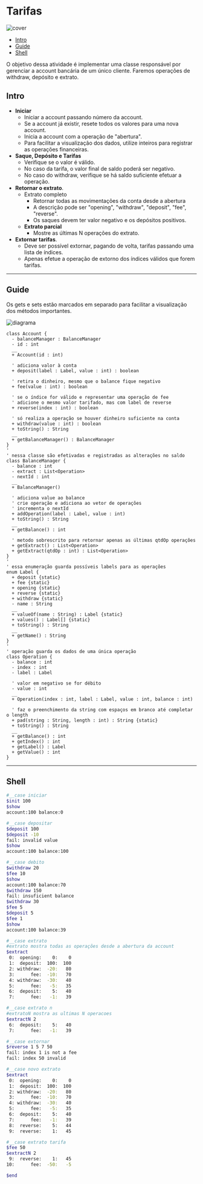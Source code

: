 # Tarifas

![cover](cover.jpg)

[](toc)

- [Intro](#intro)
- [Guide](#guide)
- [Shell](#shell)
[](toc)

O objetivo dessa atividade é implementar uma classe responsável por gerenciar a account bancária de um único cliente. Faremos operações de withdraw, depósito e extrato.

## Intro

- **Iniciar**
  - Iniciar a account passando número da account.
  - Se a account já existir, resete todos os valores para uma nova account.
  - Inicia a account com a operação de "abertura".
  - Para facilitar a visualização dos dados, utilize inteiros para registrar as operações financeiras.
- **Saque, Depósito e Tarifas**
  - Verifique se o valor é válido.
  - No caso da tarifa, o valor final de saldo poderá ser negativo.
  - No caso do withdraw, verifique se há saldo suficiente efetuar a operação.
- **Retornar o extrato**.
  - Extrato completo
    - Retornar todas as movimentações da conta desde a abertura
    - A descrição pode ser "opening", "withdraw", "deposit", "fee", "reverse".
    - Os saques devem ter valor negativo e os depósitos positivos.
  - **Extrato parcial**
    - Mostre as últimas N operações do extrato.
- **Extornar tarifas**.
  - Deve ser possível extornar, pagando de volta, tarifas passando uma lista de índices.
  - Apenas efetue a operação de extorno dos índices válidos que forem tarifas.

***

## Guide

Os gets e sets estão marcados em separado para facilitar a visualização dos métodos importantes.

![diagrama](diagrama.png)

[](load)[](diagrama.puml)[](plantuml:fenced:filter)

```plantuml
class Account {
  - balanceManager : BalanceManager
  - id : int
  __
  + Account(id : int)

  ' adiciona valor à conta
  + deposit(label : Label, value : int) : boolean

  ' retira o dinheiro, mesmo que o balance fique negativo
  + fee(value : int) : boolean

  ' se o índice for válido e representar uma operação de fee
  ' adicione o mesmo valor tarifado, mas com label de reverse
  + reverse(index : int) : boolean

  ' só realiza a operação se houver dinheiro suficiente na conta
  + withdraw(value : int) : boolean
  + toString() : String
  __
  + getBalanceManager() : BalanceManager
}
'
' nessa classe são efetivadas e registradas as alterações no saldo
class BalanceManager {
  - balance : int
  - extract : List<Operation>
  - nextId : int
  __
  + BalanceManager()

  ' adiciona value ao balance
  ' crie operação e adiciona ao vetor de operações
  ' incrementa o nextId
  + addOperation(label : Label, value : int)
  + toString() : String
  __
  + getBalance() : int

  ' metodo sobrescrito para retornar apenas as últimas qtdOp operações
  + getExtract() : List<Operation>
  + getExtract(qtdOp : int) : List<Operation>
}
'
' essa enumeração guarda possíveis labels para as operações
enum Label {
  + deposit {static}
  + fee {static}
  + opening {static}
  + reverse {static}
  + withdraw {static}
  - name : String
  __
  + valueOf(name : String) : Label {static}
  + values() : Label[] {static}
  + toString() : String
  __
  + getName() : String
}
'
' operação guarda os dados de uma única operação
class Operation {
  - balance : int
  - index : int
  - label : Label

  ' valor em negativo se for débito
  - value : int
  __
  + Operation(index : int, label : Label, value : int, balance : int)

  ' faz o preenchimento da string com espaços em branco até completar o length
  + pad(string : String, length : int) : String {static}
  + toString() : String
  __
  + getBalance() : int
  + getIndex() : int
  + getLabel() : Label
  + getValue() : int
}

```

[](load)

***

## Shell

```bash
#__case iniciar
$init 100
$show 
account:100 balance:0

#__case depositar
$deposit 100
$deposit -10
fail: invalid value
$show
account:100 balance:100

#__case debito
$withdraw 20
$fee 10
$show
account:100 balance:70
$withdraw 150
fail: insuficient balance
$withdraw 30
$fee 5
$deposit 5
$fee 1
$show
account:100 balance:39

#__case extrato
#extrato mostra todas as operações desde a abertura da account
$extract
 0:  opening:    0:    0
 1:  deposit:  100:  100
 2: withdraw:  -20:   80
 3:      fee:  -10:   70
 4: withdraw:  -30:   40
 5:      fee:   -5:   35
 6:  deposit:    5:   40
 7:      fee:   -1:   39

#__case extrato n
#extratoN mostra as ultimas N operacoes
$extractN 2
 6:  deposit:    5:   40
 7:      fee:   -1:   39

#__case extornar
$reverse 1 5 7 50
fail: index 1 is not a fee
fail: index 50 invalid

#__case novo extrato
$extract
 0:  opening:    0:    0
 1:  deposit:  100:  100
 2: withdraw:  -20:   80
 3:      fee:  -10:   70
 4: withdraw:  -30:   40
 5:      fee:   -5:   35
 6:  deposit:    5:   40
 7:      fee:   -1:   39
 8:  reverse:    5:   44
 9:  reverse:    1:   45

#__case extrato tarifa
$fee 50
$extractN 2
 9:  reverse:    1:   45
10:      fee:  -50:   -5

$end
```
